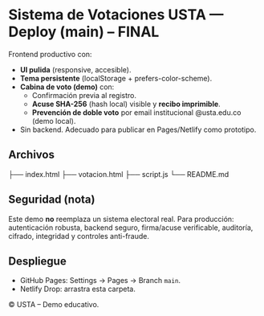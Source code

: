 # Sistema de Votaciones USTA — Deploy (main) – FINAL

Frontend productivo con:
- **UI pulida** (responsive, accesible).
- **Tema persistente** (localStorage + prefers-color-scheme).
- **Cabina de voto (demo)** con:
  - Confirmación previa al registro.
  - **Acuse SHA-256** (hash local) visible y **recibo imprimible**.
  - **Prevención de doble voto** por email institucional @usta.edu.co (demo local).
- Sin backend. Adecuado para publicar en Pages/Netlify como prototipo.

## Archivos
├── index.html
├── votacion.html
├── script.js
└── README.md

## Seguridad (nota)
Este demo **no** reemplaza un sistema electoral real. Para producción: autenticación robusta, backend seguro, firma/acuse verificable, auditoría, cifrado, integridad y controles anti-fraude.

## Despliegue
- GitHub Pages: Settings → Pages → Branch `main`.
- Netlify Drop: arrastra esta carpeta.

© USTA – Demo educativo.
